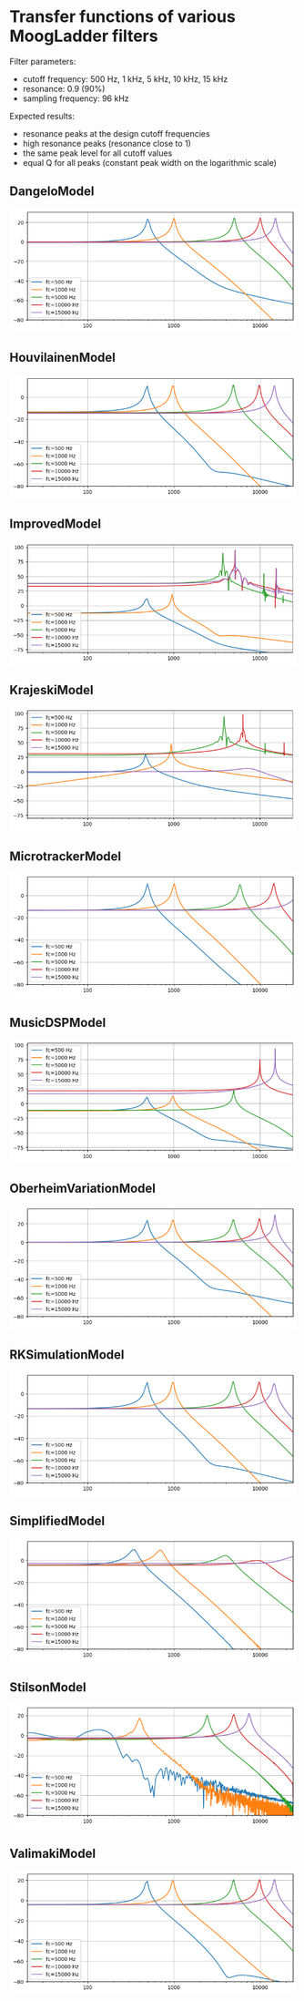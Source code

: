 # Transfer functions of various MoogLadder filters

Filter parameters:
* cutoff frequency: 500 Hz, 1 kHz, 5 kHz, 10 kHz, 15 kHz
* resonance: 0.9 (90%)
* sampling frequency: 96 kHz

Expected results:
* resonance peaks at the design cutoff frequencies
* high resonance peaks (resonance close to 1)
* the same peak level for all cutoff values
* equal Q for all peaks (constant peak width on the logarithmic scale)

## DangeloModel

![Transfer function plot](DAngelo.png)

## HouvilainenModel

![Transfer function plot](Houvilainen.png)

## ImprovedModel

![Transfer function plot](Improved.png)

## KrajeskiModel

![Transfer function plot](Krajeski.png)

## MicrotrackerModel

![Transfer function plot](Microtracker.png)

## MusicDSPModel

![Transfer function plot](MusicDSP.png)

## OberheimVariationModel

![Transfer function plot](OberheimVariation.png)

## RKSimulationModel

![Transfer function plot](RKSimulation.png)

## SimplifiedModel

![Transfer function plot](Simplified.png)

## StilsonModel

![Transfer function plot](Stilson.png)

## ValimakiModel

![Transfer function plot](Valimaki.png)

